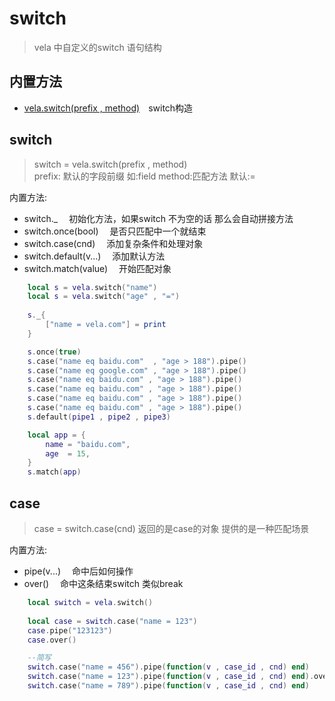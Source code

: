# switch
> vela 中自定义的switch 语句结构

## 内置方法
- [vela.switch(prefix , method)](#switch)&emsp;switch构造

## switch
> switch = vela.switch(prefix , method) <br />
> prefix: 默认的字段前缀 如:field  method:匹配方法 默认:=

内置方法:
- switch._              &emsp;初始化方法，如果switch 不为空的话 那么会自动拼接方法
- switch.once(bool)     &emsp;是否只匹配中一个就结束
- switch.case(cnd)      &emsp;添加复杂条件和处理对象
- switch.default(v...)  &emsp;添加默认方法
- switch.match(value)   &emsp;开始匹配对象

```lua
    local s = vela.switch("name")
    local s = vela.switch("age" , "=")
    
    s._{
        ["name = vela.com"] = print
    }

    s.once(true)
    s.case("name eq baidu.com"  , "age > 188").pipe()
    s.case("name eq google.com" , "age > 188").pipe()
    s.case("name eq baidu.com" , "age > 188").pipe()
    s.case("name eq baidu.com" , "age > 188").pipe()
    s.case("name eq baidu.com" , "age > 188").pipe()
    s.case("name eq baidu.com" , "age > 188").pipe()
    s.default(pipe1 , pipe2 , pipe3)

    local app = {
        name = "baidu.com",
        age  = 15,
    }
    s.match(app)
```

## case
> case = switch.case(cnd) 返回的是case的对象 提供的是一种匹配场景

内置方法:
- pipe(v...) &emsp;命中后如何操作
- over() &emsp;命中这条结束switch 类似break


```lua
    local switch = vela.switch()
    
    local case = switch.case("name = 123")
    case.pipe("123123")
    case.over()

    --简写
    switch.case("name = 456").pipe(function(v , case_id , cnd) end)        -- v match 的对象; case_id:条件编号 cnd:条件内容
    switch.case("name = 123").pipe(function(v , case_id , cnd) end).over() -- 如果匹配跳出switch
    switch.case("name = 789").pipe(function(v , case_id , cnd) end)

```
